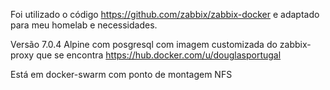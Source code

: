 Foi utilizado o código https://github.com/zabbix/zabbix-docker e adaptado para meu homelab e necessidades.

Versão 7.0.4 Alpine com posgresql com imagem customizada do zabbix-proxy que se encontra https://hub.docker.com/u/douglasportugal

Está em docker-swarm com ponto de montagem NFS


